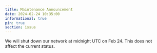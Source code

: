 ```yaml
---
title: Maintenance Announcement 
date: 2024-02-24 10:35:00 
informational: true
pin: true 
section: issue
---
```


We will shut down our network at midnight UTC on Feb 24. This does not affect the current status.
